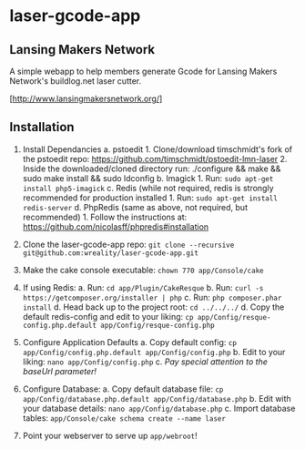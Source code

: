 laser-gcode-app
===============

Lansing Makers Network
----------------------

A simple webapp to help members generate Gcode for Lansing Makers Network's
buildlog.net laser cutter.

[http://www.lansingmakersnetwork.org/]


Installation
------------

1.  Install Dependancies
	a. pstoedit
		1. Clone/download timschmidt's fork of the pstoedit repo: https://github.com/timschmidt/pstoedit-lmn-laser
		2. Inside the downloaded/cloned directory run: ./configure && make && sudo make install && sudo ldconfig
	b. Imagick
		1. Run: `sudo apt-get install php5-imagick`
	c. Redis (while not required, redis is strongly recommended for production installed
		1. Run: `sudo apt-get install redis-server`
	d. PhpRedis (same as above, not required, but recommended)
		1. Follow the instructions at: https://github.com/nicolasff/phpredis#installation

2.  Clone the laser-gcode-app repo: `git clone --recursive git@github.com:wreality/laser-gcode-app.git`
3.  Make the cake console executable: `chown 770 app/Console/cake`
4.  If using Redis:
	a. Run: `cd app/Plugin/CakeResque`
	b. Run: `curl -s  https://getcomposer.org/installer | php`
	c. Run: `php composer.phar install`
	d. Head back up to the project root: `cd ../../../`
	d. Copy the default redis-config and edit to your liking: `cp app/Config/resque-config.php.default app/Config/resque-config.php`
5.  Configure Application Defaults
	a. Copy default config: `cp app/Config/config.php.default app/Config/config.php`
	b. Edit to your liking: `nano app/Config/config.php`
	c. *Pay special attention to the baseUrl parameter!*
5.  Configure Database:
	a. Copy default database file: `cp app/Config/database.php.default app/Config/database.php`
	b. Edit with your database details: `nano app/Config/database.php`
	c. Import database tables: `app/Console/cake schema create --name laser`
6.  Point your webserver to serve up `app/webroot`!
